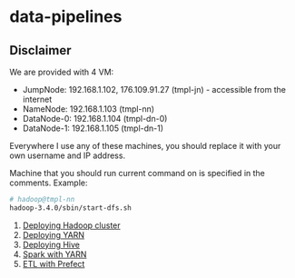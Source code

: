 # data-pipelines

## Disclaimer
We are provided with 4 VM:
- JumpNode: 192.168.1.102, 176.109.91.27 (tmpl-jn) - accessible from the internet
- NameNode: 192.168.1.103 (tmpl-nn)
- DataNode-0: 192.168.1.104 (tmpl-dn-0)
- DataNode-1: 192.168.1.105 (tmpl-dn-1)

Everywhere I use any of these machines, you should replace it with your own username and IP address.

Machine that you should run current command on is specified in the comments. Example:
```bash
# hadoop@tmpl-nn
hadoop-3.4.0/sbin/start-dfs.sh
```


1. [Deploying Hadoop cluster](/01_hadoop/README.md)
2. [Deploying YARN](/02_yarn/README.md)
3. [Deploying Hive](/03_hive/README.md)
4. [Spark with YARN](/04_spark/README.md)
5. [ETL with Prefect](/05_etl/README.md)